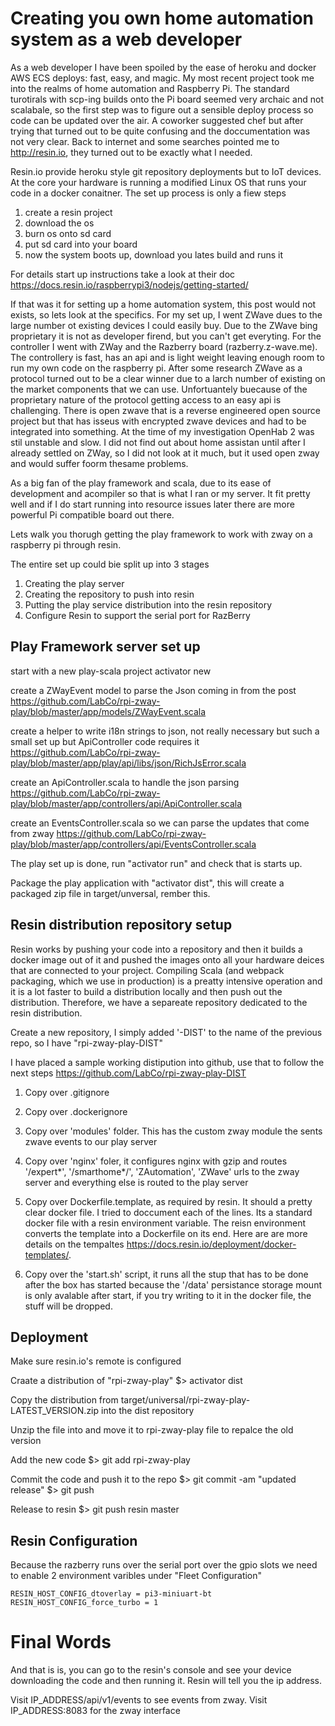# Creating you own home automation system as a web developer

As a web developer I have been spoiled by the ease of heroku and docker AWS ECS deploys: fast, easy, and magic. My most recent project took me into the realms of home automation and Raspberry Pi. The standard turotirals with scp-ing builds onto the Pi board seemed very archaic and not scalabale, so the first step was to figure out a sensible deploy process so code can be updated over the air. A coworker suggested chef but after trying that turned out to be quite confusing and the doccumentation was not very clear. Back to internet and some searches pointed me to http://resin.io, they turned out to be exactly what I needed. 

Resin.io provide heroku style git repository deployments but to IoT devices. At the core your hardware is running a modified Linux OS that runs your code in a docker conaitner. The set up process is only a fiew steps

1. create a resin project
2. download the os
3. burn os onto sd card
4. put sd card into your board
5. now the system boots up, download you lates build and runs it

For details start up instructions take a look at their doc https://docs.resin.io/raspberrypi3/nodejs/getting-started/

If that was it for setting up a home automation system, this post would not exists, so lets look at the specifics. For my set up, I went ZWave dues to the large number ot existing devices I could easily buy. Due to the ZWave bing proprietary it is not as developer firend, but you can't get everyting. For the controller I went with ZWay and the Razberry board (razberry.z-wave.me). The controllery is fast, has an api and is light weight leaving enough room to run my own code on the raspberry pi.  After some research ZWave as a protocol turned out to be a clear winner due to a larch number of existing on the market components that we can use. Unfortuantely buecause of the proprietary nature of the protocol getting access to an easy api is challenging. There is open zwave that is a reverse engineered open source project but that has isseus with encrypted zwave devices and had to be integrated into something. At the time of my investigation OpenHab 2 was stil unstable and slow. I did not find out about home assistan until after I already settled on ZWay, so I did not look at it much, but it used open zway and would suffer foorm thesame problems.


As a big fan of the play framework and scala, due to its ease of development and acompiler so that is what I ran or my server. It fit pretty well and if I do start running into resource issues later there are more powerful Pi compatible board out there. 

Lets walk you thorugh getting the play framework to work with zway on a raspberry pi through resin.

The entire set up could bie split up into 3 stages
1. Creating the play server
2. Creating the repository to push into resin
3. Putting the play service distribution into the resin repository
4. Configure Resin to support the serial port for RazBerry

## Play Framework server set up

start with a new play-scala project
  activator new

create a ZWayEvent model to parse the Json coming in from the post https://github.com/LabCo/rpi-zway-play/blob/master/app/models/ZWayEvent.scala

create a helper to write i18n strings to json, not really necessary but such a small set up but ApiController code requires it https://github.com/LabCo/rpi-zway-play/blob/master/app/play/api/libs/json/RichJsError.scala

create an ApiController.scala to handle the json parsing https://github.com/LabCo/rpi-zway-play/blob/master/app/controllers/api/ApiController.scala

create an EventsController.scala so we can parse the updates that come from zway https://github.com/LabCo/rpi-zway-play/blob/master/app/controllers/api/EventsController.scala
 

The play set up is done, run "activator run" and check that is starts up. 

Package the play application with "activator dist", this will create a packaged zip file in target/unversal, rember this.


## Resin distribution repository setup

Resin works by pushing your code into a repository and then it builds a docker image out of it and pushed the images onto all your hardware deices that are connected to your project. Compiling Scala (and webpack packaging, which we use in production) is a preatty intensive operation and it is a lot faster to build a distribution locally and then push out the distribution. Therefore, we have a separeate repository dedicated to the resin distribution.

Create a new repository, I simply added '-DIST' to the name of the previous repo, so I have "rpi-zway-play-DIST"

I have placed a sample working distipution into github, use that to follow the next steps https://github.com/LabCo/rpi-zway-play-DIST

1. Copy over .gitignore

2. Copy over .dockerignore

3. Copy over 'modules' folder. This has the custom zway module the sents zwave events to our play server

4. Copy over 'nginx' foler, it configures nginx with gzip and routes '/expert*', '/smarthome*/', 'ZAutomation', 'ZWave' urls to the zway server and everything else is routed to the play server 

5. Copy over Dockerfile.template, as required by resin. It should a pretty clear docker file. I tried to doccument each of the lines. Its a standard docker file with a resin environment variable. The reisn environment converts the template into a Dockerfile on its end. Here are are more details on the tempaltes https://docs.resin.io/deployment/docker-templates/.

6. Copy over the 'start.sh' script, it runs all the stup that has to be done after the box has started because the '/data' persistance storage mount is only avalable after start, if you try writing to it in the docker file, the stuff will be dropped.


## Deployment

Make sure resin.io's remote is configured

Craate a distribution of "rpi-zway-play" 
  $> activator dist

Copy the distribution from target/universal/rpi-zway-play-LATEST_VERSION.zip into the dist repository

Unzip the file into and move it to rpi-zway-play file to repalce the old version

Add the new code
  $> git add rpi-zway-play

Commit the code and push it to the repo
  $> git commit -am "updated release"
  $> git push

Release to resin
  $> git push resin master  
  

## Resin Configuration

Because the razberry runs over the serial port over the gpio slots we need to enable 2 environment varibles under "Fleet Configuration"

	RESIN_HOST_CONFIG_dtoverlay	= pi3-miniuart-bt
	RESIN_HOST_CONFIG_force_turbo = 1

# Final Words

And that is is, you can go to the resin's console and see your device downloading the code and then running it. Resin will tell you the ip address.

Visit IP_ADDRESS/api/v1/events to see events from zway.
Visit IP_ADDRESS:8083 for the zway interface
